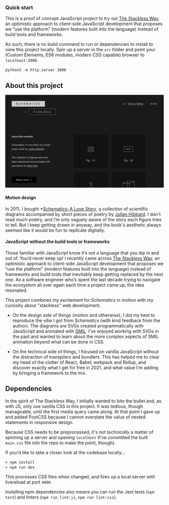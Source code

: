 ### Quick start

This is a proof of concept JavaScript project to try out [The Stackless Way](https://tutorials.yax.com/articles/build-websites-the-yax-way/quicktakes/what-is-the-yax-way.html), an optimistic approach to client-side JavaScript development that proposes we “use the platform” (modern features built into the language) instead of build tools and frameworks.

As such, there is no build command to run or dependencies to install to view this project locally. Spin up a server in the `src` folder and point your (Custom Elements, ES6 modules, modern CSS capable) browser to `localhost:3000`.

```
python3 -m http.server 3000
```

## About this project

![Screenshot of the website](/screenshot.png)

#### Motion design
In 2011, I bought *[Schematics: A Love Story](http://julianhibbard.com/schematics.html), a collection of scientific diagrams accompanied by short pieces of poetry by [Julian Hibbard](http://julianhibbard.com). I don't read much poetry, and I’m only vaguely aware of the story each figure tries to tell. But I keep getting drawn in anyway, and the book's aesthetic always seemed like it would be fun to replicate digitally.

#### JavaScript without the build tools or frameworks

Those familiar with JavaScript know it’s not a language that you dip in and out of. You’d never keep up! I recently came across [The Stackless Way](https://tutorials.yax.com/articles/build-websites-the-yax-way/quicktakes/what-is-the-yax-way.html), an optimistic approach to client-side JavaScript development that proposes we “use the platform” (modern features built into the language) instead of frameworks and build tools that inevitably keep getting replaced by the next one. As a software engineer who’s spent the last decade trying to navigate the ecosystem all over again each time a project came up, the idea resonated.

This project combines my excitement for *Schematics* in motion with my curiosity about "stackless" web development.

* On the design side of things (motion and otherwise), I did my best to reproduce the vibe I got from *Schematics* (with kind feedback from the author). The diagrams are SVGs created programmatically with JavaScript and animated with [SMIL](https://developer.mozilla.org/en-US/docs/Web/SVG/SVG_animation_with_SMIL). I’ve enjoyed working with SVGs in the past and wanted to learn about the more complex aspects of SMIL animation beyond what can be done in CSS.

* On the technical side of things, I focused on vanilla JavaScript without the distraction of transpilers and bundlers. This has helped me to clear my head of the clutter of React, Babel, webpack and Rollup, and discover exactly what I get for free in 2021, and what value I'm adding by bringing a framework to the mix.

## Dependencies

In the spirit of The Stackless Way, I initially wanted to bite the bullet and, as with JS, only use vanilla CSS in this project. It was tedious, though manageable, until the first media query came along. At that point I gave up and added PostCSS because I cannot overstate the value of nested statements in responsive design.

Because CSS needs to be preprocessed, it's not *technically* a matter of spinning up a server and opening `localhost` (I've committed the built `main.css` file into the repo to make the point, though).

If you'd like to take a closer look at the codebase locally...

```
> npm install
> npm run dev
```

This processes CSS files when changed, and fires up a local server with livereload at port `4000`.

Installing npm dependencies also means you can run the Jest tests (`npm test`) and linters (`npm run lint:js`, `npm run lint:css`).
